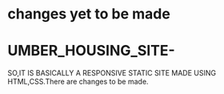 # changes yet to be made
# UMBER_HOUSING_SITE-

SO,IT IS BASICALLY A RESPONSIVE STATIC SITE MADE USING HTML,CSS.There are changes to be made.

